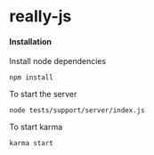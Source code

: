 really-js
==========

#### Installation

Install node dependencies

```
npm install
```

To start the server

```
node tests/support/server/index.js
```

To start karma

```
karma start
```
